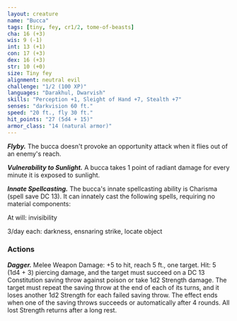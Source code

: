 ```yaml
---
layout: creature
name: "Bucca"
tags: [tiny, fey, cr1/2, tome-of-beasts]
cha: 16 (+3)
wis: 9 (-1)
int: 13 (+1)
con: 17 (+3)
dex: 16 (+3)
str: 10 (+0)
size: Tiny fey
alignment: neutral evil
challenge: "1/2 (100 XP)"
languages: "Darakhul, Dwarvish"
skills: "Perception +1, Sleight of Hand +7, Stealth +7"
senses: "darkvision 60 ft."
speed: "20 ft., fly 30 ft."
hit_points: "27 (5d4 + 15)"
armor_class: "14 (natural armor)"
---
```


***Flyby.*** The bucca doesn't provoke an opportunity attack when it flies out of an enemy's reach.

***Vulnerability to Sunlight.*** A bucca takes 1 point of radiant damage for every minute it is exposed to sunlight.

***Innate Spellcasting.*** The bucca's innate spellcasting ability is Charisma (spell save DC 13). It can innately cast the following spells, requiring no material components:

At will: invisibility

3/day each: darkness, ensnaring strike, locate object

### Actions

***Dagger.*** Melee Weapon Damage: +5 to hit, reach 5 ft., one target. Hit: 5 (1d4 + 3) piercing damage, and the target must succeed on a DC 13 Constitution saving throw against poison or take 1d2 Strength damage. The target must repeat the saving throw at the end of each of its turns, and it loses another 1d2 Strength for each failed saving throw. The effect ends when one of the saving throws succeeds or automatically after 4 rounds. All lost Strength returns after a long rest.

